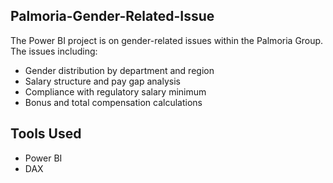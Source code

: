 ## Palmoria-Gender-Related-Issue
The Power BI project is on gender-related issues within the Palmoria Group. The issues including:
- Gender distribution by department and region
- Salary structure and pay gap analysis
- Compliance with regulatory salary minimum
- Bonus and total compensation calculations
## Tools Used
- Power BI
- DAX 

